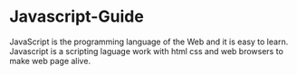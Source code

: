 # Javascript-Guide
JavaScript is the programming language of the Web and it is easy to learn.<br/>
Javascript is a scripting laguage work with html css and web browsers to make web page alive.
